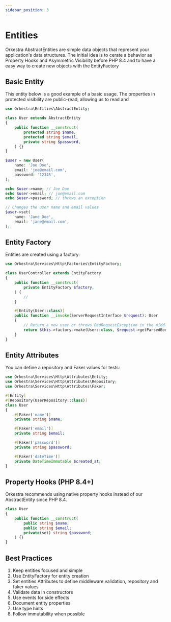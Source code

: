 ```yaml
---
sidebar_position: 3
---
```


# Entities

Orkestra AbstractEntities are simple data objects that represent your application's data structures.
The initial idea is to cerate a behavior as Property Hooks and Asymmetric Visibility before PHP 8.4 and to have a easy way to create new objects with the EntityFactory

## Basic Entity

This entity below is a good example of a basic usage. The properties in protected visibility are public-read, allowing us to read and
```php
use Orkestra\Entities\AbstractEntity;

class User extends AbstractEntity
{
    public function __construct(
        protected string $name,
        protected string $email,
        private string $password,
    ) {}
}

$user = new User(
    name: 'Joe Doe',
    email: 'joe@email.com',
    password: '12345',
);

echo $user->name; // Joe Doe
echo $user->email; // joe@email.com
echo $user->password; // throws an exception

// Changes the user name and email values
$user->set(
    name: 'Jane Doe',
    email: 'jane@email.com',
);
```

## Entity Factory

Entities are created using a factory:

```php
use Orkestra\Services\Http\Factories\EntityFactory;

class UserController extends EntityFactory
{
    public function __construct(
        private EntityFactory $factory,
    ) {
        //
    }

    #[Entity(User::class)]
    public function __invoke(ServerRequestInterface $request): User
    {
        // Return a new user or throws BadRequestException in the middleware stage according validations
        return $this->factory->make(User::class, $request->getParsedBody());
    }
}
```

## Entity Attributes

You can define a repository and Faker values for tests:

```php
use Orkestra\Services\Http\Attributes\Entity;
use Orkestra\Services\Http\Attributes\Repository;
use Orkestra\Services\Http\Attributes\Faker;

#[Entity]
#[Repository(UserRepository::class)]
class User
{
    #[Faker('name')]
    private string $name;

    #[Faker('email')]
    private string $email;

    #[Faker('password')]
    private string $password;

    #[Faker('dateTime')]
    private DateTimeImmutable $created_at;
}
```

## Property Hooks (PHP 8.4+)

Orkestra recommends using native property hooks instead of our AbstractEntity since PHP 8.4.

```php
class User
{
    public function __construct(
        public string $name;
        public string $email;
        private(set) string $password;
    ) {}
}
```

## Best Practices

1. Keep entities focused and simple
2. Use EntityFactory for entity creation
3. Set entities Attributes to define middleware validation, repository and faker values
4. Validate data in constructors
5. Use events for side effects
6. Document entity properties
7. Use type hints
8. Follow immutability when possible
